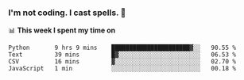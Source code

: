 ### I'm not coding. I cast spells. 🎩

📊 **This week I spent my time on**
<!--START_SECTION:waka-->
```text
Python       9 hrs 9 mins    ██████████████████████▓░░   90.55 % 
Text         39 mins         █▓░░░░░░░░░░░░░░░░░░░░░░░   06.53 % 
CSV          16 mins         ▓░░░░░░░░░░░░░░░░░░░░░░░░   02.70 % 
JavaScript   1 min           ░░░░░░░░░░░░░░░░░░░░░░░░░   00.18 % 
```
<!--END_SECTION:waka-->
